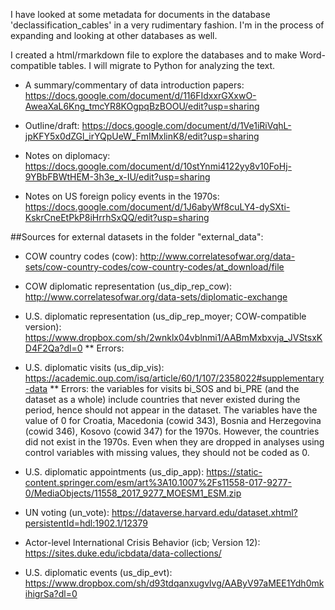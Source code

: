 I have looked at some metadata for documents in the database 'declassification_cables' in a very rudimentary fashion. I'm in the process of expanding and looking at other databases as well.

I created a html/rmarkdown file to explore the databases and to make Word-compatible tables. I will migrate to Python for analyzing the text. 

- A summary/commentary of data introduction papers: https://docs.google.com/document/d/116FIdxxrGXxwO-AweaXaL6Kng_tmcYR8KOgpqBzBOOU/edit?usp=sharing

- Outline/draft: https://docs.google.com/document/d/1Ve1iRiVqhL-jpKFY5x0dZGl_irYQpUeW_FmIMxlinK8/edit?usp=sharing

- Notes on diplomacy: https://docs.google.com/document/d/10stYnmi4122yy8v10FoHj-9YBbFBWtHEM-3h3e_x-IU/edit?usp=sharing

- Notes on US foreign policy events in the 1970s: https://docs.google.com/document/d/1J6abyWf8cuLY4-dySXti-KskrCneEtPkP8iHrrhSxQQ/edit?usp=sharing

##Sources for external datasets in the folder "external_data":

* COW country codes (cow): http://www.correlatesofwar.org/data-sets/cow-country-codes/cow-country-codes/at_download/file
* COW diplomatic representation (us_dip_rep_cow): http://www.correlatesofwar.org/data-sets/diplomatic-exchange
* U.S. diplomatic representation (us_dip_rep_moyer; COW-compatible version): https://www.dropbox.com/sh/2wnklx04vblnmi1/AABmMxbxvja_JVStsxKD4F2Qa?dl=0
** Errors:

* U.S. diplomatic visits (us_dip_vis): https://academic.oup.com/isq/article/60/1/107/2358022#supplementary-data
** Errors: the variables for visits bi_SOS and bi_PRE (and the dataset as a whole) include countries that never existed during the period, hence should not appear in the dataset. The variables have the value of 0 for Croatia, Macedonia (cowid 343), Bosnia and Herzegovina (cowid 346), Kosovo (cowid 347) for the 1970s. However, the countries did not exist in the 1970s. Even when they are dropped in analyses using control variables with missing values, they should not be coded as 0.   

* U.S. diplomatic appointments (us_dip_app): https://static-content.springer.com/esm/art%3A10.1007%2Fs11558-017-9277-0/MediaObjects/11558_2017_9277_MOESM1_ESM.zip
* UN voting (un_vote): https://dataverse.harvard.edu/dataset.xhtml?persistentId=hdl:1902.1/12379
* Actor-level International Crisis Behavior (icb; Version 12): https://sites.duke.edu/icbdata/data-collections/
* U.S. diplomatic events (us_dip_evt): https://www.dropbox.com/sh/d93tdqanxugvlvg/AAByV97aMEE1Ydh0mkihigrSa?dl=0

